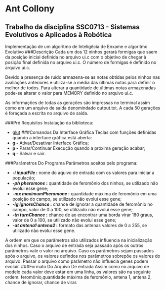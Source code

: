 # Ant Collony
## Trabalho da disciplina SSC0713 - Sistemas Evolutivos e Aplicados à Robótica
Implementação de um algoritmo de Inteligêcia de Enxame e algoritmo Evolutivo
###Descrição
Cada um dos 12 ninhos gerará formigas que saem da posição inicial definida no arquivo ui.c com o objetivo de chegar à posição final definida no arquivo ui.c. O número de formigas é definido no arquivo ui.c.

Devido a presença de ruído armazena-se as notas obtidas pelos ninhos nas avaliações anteriores e utiliza-se a média das últimas notas para definir o melhor de todos. Para alterar a quantidade de últimas notas armazenadas pode-se alterar o valor para MEMORY definido no arquivo ui.c.

As informações de todas as gerações são impressas no terminal assim como em um arquivo de saída denomindado output.txt. A cada 50 gerações é foraçada a escrita no arquivo de saída.

###Pré Requisitos
Instalação da biblioteca:
 * [glut](https://www.opengl.org/resources/libraries/glut/)
###Comandos Da Interface Gráfica
Teclas com funções definidas quando a interface gráfica está aberta:
 * **g -** Ativar/Desativar Interface Gráfica;
 * **p -** Parar/Continuar Execução quando a próxima geração acabar;
 * **q -** Salvar e sair.
 
###Parâmetros Do Programa
Parâmetros aceitos pelo programa:
 * **_-i inputFile_ :** nome do aquivo de entrada com os valores para iniciar a população;
 * **_-ph pheromone_ :** quantidade de feromônio dos ninhos, se utilizado não evolui esse gene;
 * **_-mx maximumPheromone_ :** quantidade máxima de feromônio em uma posição do campo, se utilizado não evolui esse gene;
 * **_-ig ignoreChance_ :** chance de ignorar a quantidade de feromônio no campo, valor de 0 a 100, se utilizado não evolui esse gene;
 * **_-tn turnChance_ :** chance de ao encontrar uma borda virar 180 graus, valor de 0 a 100, se utilizado não evolui esse gene;
 * **_-at antena1 antena2_ :** formato das antenas valores de 0 a 255, se utilizado não evolui esse gene.

 A ordem em que os parâmetros são utilizados influencia na inicialização dos ninhos. Caso o arquivo de entrada seja passado após os outros parâmetros vale o valor no arquivo. Caso os parâmetros sejam passados após o arquivo, os valores defindos nos parâmetros sobrepõe os valores do arquivo. Passar o arquivo como parâmetro não influecia genes podem evoluir.
###Formato Do Arquivo De entrada
Assim como no arquivo de modelo cada valor deve estar em uma linha, os valores são na seguinte ordem: feromônio,quantidade máxima de feromônio, antena 1, antena 2, chance de ignorar, chance de virar.
